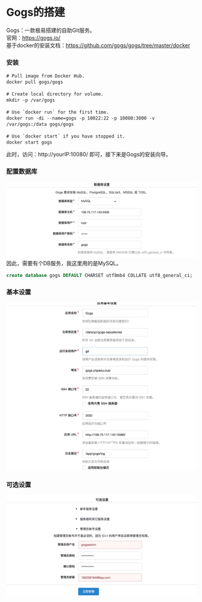 # Gogs的搭建

Gogs：一款极易搭建的自助Git服务。  
官网：https://gogs.io/  
基于docker的安装文档：https://github.com/gogs/gogs/tree/master/docker  

### 安装
```shell
# Pull image from Docker Hub.
docker pull gogs/gogs

# Create local directory for volume.
mkdir -p /var/gogs

# Use `docker run` for the first time.
docker run -di --name=gogs -p 10022:22 -p 10080:3000 -v /var/gogs:/data gogs/gogs

# Use `docker start` if you have stopped it.
docker start gogs
```
此时，访问：http://yourIP:10080/ 即可，接下来是Gogs的安装向导。  

### 配置数据库  
![Gogs-db](https://raw.githubusercontent.com/duiying/img/master/Gogs-db.jpg)  
因此，需要有个DB服务，我这里用的是MySQL。  
```sql
create database gogs DEFAULT CHARSET utf8mb4 COLLATE utf8_general_ci;
```

### 基本设置
![Gogs-base](https://raw.githubusercontent.com/duiying/img/master/Gogs-base.jpg)  

### 可选设置
![Gogs-choose](https://raw.githubusercontent.com/duiying/img/master/Gogs-choose.jpg)   
